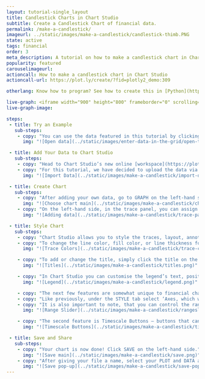 ```yaml
---
layout: tutorial-single_layout
title: Candlestick Charts in Chart Studio
subtitle: Create a Candlestick Chart of financial data.
permalink: /make-a-candlestick/
imageurl: ../static/images/make-a-candlestick/candlestick-thimb.PNG
state: active
tags: financial
order: 3
meta_description: A tutorial on how to make a candlestick chart in Chart Studio.
popularity: featured
carouselimageurl:
actioncall: How to make a candlestick chart in Chart Studio
actioncall-url: https://plot.ly/create/?fid=plotly2_demo:309

otherlang: Know how to program? See how to create this in [Python](https://plot.ly/python/candlestick-charts/) or [R](https://plot.ly/r/candlestick-charts/).

live-graph: <iframe width="900" height="800" frameborder="0" scrolling="no" src="//plot.ly/~plotly2_demo/309.embed"></iframe>
live-graph-image:

steps:
 - title: Try an Example
   sub-steps:
    - copy: "You can use the data featured in this tutorial by clicking on 'Open This Data in Chart Studio' on the left-hand side. It'll open in your workspace."
      img: "![Open data](../static/images/enter-data-in-the-grid/open-this-data.png)"

 - title: Add Your Data to Chart Studio
   sub-steps:
    - copy: "Head to Chart Studio’s new online [workspace](https://plot.ly/create) and add your data. You have the option of typing directly in the grid, uploading your file, or entering a URL of an online dataset. Chart Studio accepts .xls, .xlsx, or .csv files. For more information on how to enter your data, see [this](http://help.plot.ly/add-data-to-the-plotly-grid/) tutorial."
    - copy: "For this tutorial, we have decided to upload the data via a URL. More specifically, the Apple stock activity dataset from GitHub."
      img: "![Import Data](../static/images/make-a-candlestick/import-data-url.png)"

 - title: Create Chart
   sub-steps:
    - copy: "After adding your own data, go to GRAPH on the left-hand side, then 'Create'. Click 'Chart Type', then choose 'Candlestick Chart' in the 'Financial' column."
      img: "![Choose chart main](../static/images/make-a-candlestick/choose-chart-main.JPG)"
    - copy: "On the left-hand side, in the trace panel, you can assign each variable. You should then fill out the X, Open, High, Low, and Close dropdown to create the plot."
      img: "![Adding data](../static/images/make-a-candlestick/trace-panel.PNG)"

 - title: Style Chart
   sub-steps:
    - copy: "Chart Studio allows you to style the traces, layout, annotations, axes, legend, and more. To start customizing, click on STYLE on the left-hand side."
    - copy: "To change the line color, fill color, or line thickness for either increasing or decreasing values, click on ‘Traces’ under the same STYLE tab. Note that certain colors and typeface are only available with a PRO subscription. Click [here](https://plot.ly/products/cloud/) to upgrade!"
      img: "![Trace Colors](../static/images/make-a-candlestick/trace-colors.PNG)"

    - copy: "To add or change the title, simply click the title on the plot and an editable text box will appear. Alternatively, you can select ‘Layout’ under the STYLE tab and then select ‘Title and Fonts’. Here, you ought to see a text box where you can add, or edit, the title. Additionally, you can customise the text by changing the typeface, size, color, or write in HTML or even LaTeX."
      img: "![Titles](../static/images/make-a-candlestick/titles.png)"

    - copy: "In Chart Studio you can customise the legend’s text, position, orientation, color, and visibility. For this tutorial we will edit the text, change the orientation, and legend position. Again, under the STYLE tab select ‘Legend’, which will then open the legend panel. Here, we will change the orientation and position in 3 stages. (1) Under the title orientation click the ‘Horizontal’ button; (2) Below the title 'Positioning' enter the 'X Position 'as 0.5 and the 'Y Position' as 1; (3) Click the setting icon located next the title 'Positioning' and select ‘Center’ to set the x position coordinate as the center of the legend text. Lastly, to edit the text, simply click the legend text in the plot and an editable text box will appear (similar to editing the plot title) ."
      img: "![Legend](../static/images/make-a-candlestick/legend.png)"

    - copy: "The next few features are somewhat unique to financial charts. You have the option of using either, both, or neither."
    - copy: "Like previously, under the STYLE tab select ‘Axes, which will open multiple panel options; then ‘Range Slider’.  Here you have the option toggle visibility, make adjustments to height, border width, and background or border color. For this tutorial, we have left all setting to default."
    - copy: "It is also important to note, that you can control the range slider by simply clicking and dragging the cursor from either end."
      img: "![Range Slider](../static/images/make-a-candlestick/rangeslider.png)"

    - copy: "The second feature is Timescale Buttons – buttons that can be clicked and update the plot to specific date range. Similar to ‘Range Selector’, ‘Timescale Buttons’ can be found in the ‘Axes’ option under the STYLE tab.  In the ‘Timescale Buttons’ panel click the blue ‘+ Button’ to add a timescale button. Here, you have the option to toggle visibility, make adjustments to height, border width, and background or border color. More importantly, in the top box inside the panel you can set the label, customise the step (i.e. month etc.), count (how many months, years, etc.), and the stepmode (backward etc.). For this tutorial, we have selected one month backward from the most recent date. Also note, that a reset button is added by default."
      img: "![Timescale Buttons](../static/images/make-a-candlestick/timescale-buttons.png)"

 - title: Save and Share
   sub-steps:
    - copy: "Your chart is now done! Click SAVE on the left-hand side."
      img: "![Save main](../static/images/make-a-candlestick/save.png)"
    - copy: "After giving your file a name, select your PLOT and DATA as 'Public' or 'Private'. For more information on how sharing works, including the difference between private, public and secret sharing, visit [this](http://help.plot.ly/save-share-and-export-in-plotly/) page."
      img: "![Save pop-up](../static/images/make-a-candlestick/save-popup.png)"
---
```

